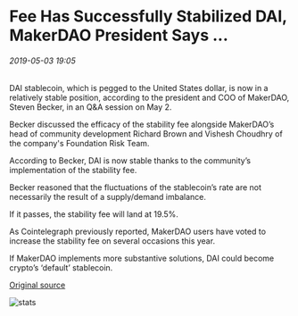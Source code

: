 # Fee Has Successfully Stabilized DAI, MakerDAO President Says ...

###### 2019-05-03 19:05

DAI stablecoin, which is pegged to the United States dollar, is now in a relatively stable position, according to the president and COO of MakerDAO, Steven Becker, in an Q&A session on May 2.

Becker discussed the efficacy of the stability fee alongside MakerDAO’s head of community development Richard Brown and Vishesh Choudhry of the company's Foundation Risk Team.

According to Becker, DAI is now stable thanks to the community’s implementation of the stability fee.

Becker reasoned that the fluctuations of the stablecoin’s rate are not necessarily the result of a supply/demand imbalance.

If it passes, the stability fee will land at 19.5%.

As Cointelegraph previously reported, MakerDAO users have voted to increase the stability fee on several occasions this year.

If MakerDAO implements more substantive solutions, DAI could become crypto’s ‘default’ stablecoin.

[Original source](https://cointelegraph.com/news/fee-has-successfully-stabilized-dai-makerdao-president-says)

![stats](https://c.statcounter.com/11760860/0/a89fa40b/1/ "stats")